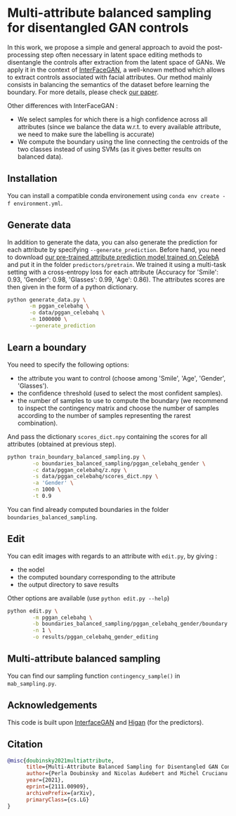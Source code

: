 # Multi-attribute balanced sampling for disentangled GAN controls

In this work, we propose a simple and general approach to avoid the post-processing step often necessary in latent space editing methods to disentangle the controls after extraction from the latent space of GANs. We apply it in the context of [InterFaceGAN](https://github.com/genforce/interfacegan), a well-known method which allows to extract controls associated with facial attributes. Our method mainly consists in balancing the semantics of the dataset before learning the boundary. For more details, please check [our paper](https://arxiv.org/abs/2111.00909).

Other differences with InterFaceGAN :
* We select samples for which there is a high confidence across all attributes (since we balance the data w.r.t. to every available attribute, we need to make sure the labelling is accurate)
* We compute the boundary using the line connecting the centroids of the two classes instead of using SVMs (as it gives better results on balanced data).

## Installation 

You can install a compatible conda environement using ```conda env create -f environment.yml```.

## Generate data

In addition to generate the data, you can also generate the prediction for each attribute by specifying ``--generate_prediction``. Before hand, you need to download [our pre-trained attribute prediction model trained on CelebA](https://drive.google.com/file/d/12ZpxZIuoTZYIMkhZQFKrDo6waEG8ejNq/view?usp=sharing) and put it in the folder ``predictors/pretrain``. We trained it using a multi-task setting with a cross-entropy loss for each attribute (Accuracy for 'Smile': 0.93, 'Gender': 0.98, 'Glasses': 0.99, 'Age': 0.86). The attributes scores are then given in the form of a python dictionary.

```bash
python generate_data.py \
       -m pggan_celebahq \
       -o data/pggan_celebahq \
       -n 1000000 \
       --generate_prediction
```

## Learn a boundary

You need to specify the following options:
- the `a`ttribute you want to control (choose among 'Smile', 'Age', 'Gender', 'Glasses').
- the confidence `t`hreshold (used to select the most confident samples).
- the `n`umber of samples to use to compute the boundary (we recommend to inspect the contingency matrix and choose the number of samples according to the number of samples representing the rarest combination).


And pass the dictionary ``scores_dict.npy`` containing the `s`cores for all attributes (obtained at previous step).

```bash
python train_boundary_balanced_sampling.py \
        -o boundaries_balanced_sampling/pggan_celebahq_gender \
        -c data/pggan_celebahq/z.npy \
        -s data/pggan_celebahq/scores_dict.npy \
        -a 'Gender' \
        -n 1000 \
        -t 0.9
```

You can find already computed boundaries in the folder ``boundaries_balanced_sampling``.

## Edit

You can edit images with regards to an attribute with `edit.py`, by giving 
:
- the `m`odel
- the computed `b`oundary corresponding to the attribute
- the `o`utput directory to save results

Other options are available (use ``python edit.py --help``)
```bash
python edit.py \
        -m pggan_celebahq \
        -b boundaries_balanced_sampling/pggan_celebahq_gender/boundary.npy \
        -n 1 \
        -o results/pggan_celebahq_gender_editing
```

## Multi-attribute balanced sampling

You can find our sampling function `contingency_sample()` in `mab_sampling.py`.

## Acknowledgements

This code is built upon [InterfaceGAN](https://github.com/genforce/interfacegan) and [Higan](https://github.com/genforce/higan) (for the predictors).


## Citation

```bibtex
@misc{doubinsky2021multiattribute,
      title={Multi-Attribute Balanced Sampling for Disentangled GAN Controls}, 
      author={Perla Doubinsky and Nicolas Audebert and Michel Crucianu and Herv{\'e} {Le Borgne}},
      year={2021},
      eprint={2111.00909},
      archivePrefix={arXiv},
      primaryClass={cs.LG}
}
```
